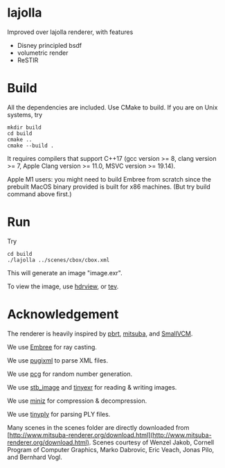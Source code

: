 # lajolla
Improved over lajolla renderer, with features
- Disney principled bsdf
- volumetric render
- ReSTIR
# Build
All the dependencies are included. Use CMake to build.
If you are on Unix systems, try
```
mkdir build
cd build
cmake ..
cmake --build .
```
It requires compilers that support C++17 (gcc version >= 8, clang version >= 7, Apple Clang version >= 11.0, MSVC version >= 19.14).

Apple M1 users: you might need to build Embree from scratch since the prebuilt MacOS binary provided is built for x86 machines. (But try build command above first.)

# Run
Try 
```
cd build
./lajolla ../scenes/cbox/cbox.xml
```
This will generate an image "image.exr".

To view the image, use [hdrview](https://github.com/wkjarosz/hdrview), or [tev](https://github.com/Tom94/tev).

# Acknowledgement
The renderer is heavily inspired by [pbrt](https://pbr-book.org/), [mitsuba](http://www.mitsuba-renderer.org/index_old.html), and [SmallVCM](http://www.smallvcm.com/).

We use [Embree](https://www.embree.org/) for ray casting.

We use [pugixml](https://pugixml.org/) to parse XML files.

We use [pcg](https://www.pcg-random.org/) for random number generation.

We use [stb_image](https://github.com/nothings/stb) and [tinyexr](https://github.com/syoyo/tinyexr) for reading & writing images.

We use [miniz](https://github.com/richgel999/miniz) for compression & decompression.

We use [tinyply](https://github.com/ddiakopoulos/tinyply) for parsing PLY files.

Many scenes in the scenes folder are directly downloaded from [http://www.mitsuba-renderer.org/download.html](http://www.mitsuba-renderer.org/download.html). Scenes courtesy of Wenzel Jakob, Cornell Program of Computer Graphics, Marko Dabrovic, Eric Veach, Jonas Pilo, and Bernhard Vogl.

